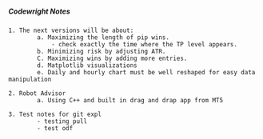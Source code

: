 ##### Codewright Notes
    1. The next versions will be about: 
            a. Maximizing the length of pip wins. 
                - check exactly the time where the TP level appears. 
            b. Minimizing risk by adjusting ATR. 
            C. Maximizing wins by adding more entries.
            d. Matplotlib visualizations
            e. Daily and hourly chart must be well reshaped for easy data manipulation

    2. Robot Advisor
            a. Using C++ and built in drag and drap app from MT5

    3. Test notes for git expl
            - testing pull
            - test odf